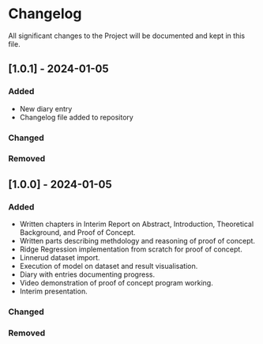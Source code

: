 # Changelog

All significant changes to the Project will be documented and kept in this file.

## [1.0.1] - 2024-01-05

### Added

- New diary entry
- Changelog file added to repository

### Changed

### Removed

## [1.0.0] - 2024-01-05

### Added

- Written chapters in Interim Report on Abstract, Introduction, Theoretical Background, and Proof of Concept.
- Written parts describing methdology and reasoning of proof of concept.
- Ridge Regression implementation from scratch for proof of concept.
- Linnerud dataset import.
- Execution of model on dataset and result visualisation.
- Diary with entries documenting progress.
- Video demonstration of proof of concept program working.
- Interim presentation.

### Changed

### Removed



